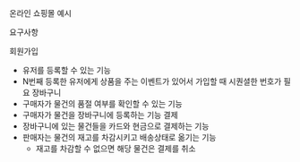 온라인 쇼핑몰 예시

요구사항

회원가입
- 유저를 등록할 수 있는 기능
- N번째 등록한 유저에게 상품을 주는 이벤트가 있어서 가입할 때 시퀀셜한 번호가 필요
장바구니
- 구매자가 물건의 품절 여부를 확인할 수 있는 기능
- 구매자가 물건을 장바구니에 등록하는 기능
결제
- 장바구니에 있는 물건들을 카드와 현금으로 결제하는 기능
- 판매자는 물건의 재고를 차감시키고 배송상태로 옮기는 기능
  - 재고를 차감할 수 없으면 해당 물건은 결제를 취소
